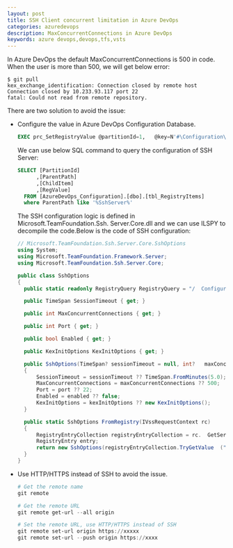 ```yaml
---
layout: post
title: SSH Client concurrent limitation in Azure DevOps
categories: azuredevops
description: MaxConcurrentConnections in Azure DevOps
keywords: azure devops,devops,tfs,vsts
---
```


In Azure DevOps the default MaxConcurrentConnections is 500 in code. When the user is more than 500, we will get below error:

```log
$ git pull
kex_exchange_identification: Connection closed by remote host
Connection closed by 10.233.93.117 port 22
fatal: Could not read from remote repository. 

```

There are two solution to avoid the issue:

- Configure the value in Azure DevOps Configuration Database.

  ```sql
  EXEC prc_SetRegistryValue @partitionId=1,   @key=N'#\Configuration\SshServer\MaxConcurrentConnections\',   @value=N'700'
  ```
  
  We can use below SQL command to query the configuration of SSH Server:
  
  ```sql
  SELECT [PartitionId]
        ,[ParentPath]
        ,[ChildItem]
        ,[RegValue]
    FROM [AzureDevOps_Configuration].[dbo].[tbl_RegistryItems]
    where ParentPath like '%SshServer%'
  ```

  The SSH configuration logic is defined in Microsoft.TeamFoundation.Ssh.  Server.Core.dll and we can use ILSPY to decompile the code.Below is the code of SSH configuration:
  
  ```csharp
  // Microsoft.TeamFoundation.Ssh.Server.Core.SshOptions
  using System;
  using Microsoft.TeamFoundation.Framework.Server;
  using Microsoft.TeamFoundation.Ssh.Server.Core;
  
  public class SshOptions
  {
  	public static readonly RegistryQuery RegistryQuery = "/  Configuration/SshServer/**";
  
  	public TimeSpan SessionTimeout { get; }
  
  	public int MaxConcurrentConnections { get; }
  
  	public int Port { get; }
  
  	public bool Enabled { get; }
  
  	public KexInitOptions KexInitOptions { get; }
  
  	public SshOptions(TimeSpan? sessionTimeout = null, int?   maxConcurrentConnections = null, int? port = null, bool? enabled =   null, KexInitOptions kexInitOptions = null)
  	{
  		SessionTimeout = sessionTimeout ?? TimeSpan.FromMinutes(5.0);
  		MaxConcurrentConnections = maxConcurrentConnections ?? 500;
  		Port = port ?? 22;
  		Enabled = enabled ?? false;
  		KexInitOptions = kexInitOptions ?? new KexInitOptions();
  	}
  
  	public static SshOptions FromRegistry(IVssRequestContext rc)
  	{
  		RegistryEntryCollection registryEntryCollection = rc.  GetService<IVssRegistryService>().ReadEntries(rc, RegistryQuery)  ;
  		RegistryEntry entry;
  		return new SshOptions(registryEntryCollection.TryGetValue  ("SessionTimeoutSeconds", out entry) ? new TimeSpan?(TimeSpan.  FromSeconds(entry.GetValue<int>())) : null,   registryEntryCollection.GetValueFromPath<int?>  ("MaxConcurrentConnections", null), registryEntryCollection.  GetValueFromPath<int?>("Port", null), registryEntryCollection.  GetValueFromPath<bool?>("Enabled", null), KexInitOptions.  FromRegistry(registryEntryCollection));
  	}
  }
  
  ```

- Use HTTP/HTTPS instead of SSH to avoid the issue.

  ```powershell
  # Get the remote name
  git remote

  # Get the remote URL
  git remote get-url --all origin

  # Set the remote URL, use HTTP/HTTPS instead of SSH
  git remote set-url origin https://xxxxx
  git remote set-url --push origin https://xxxx
  ```
